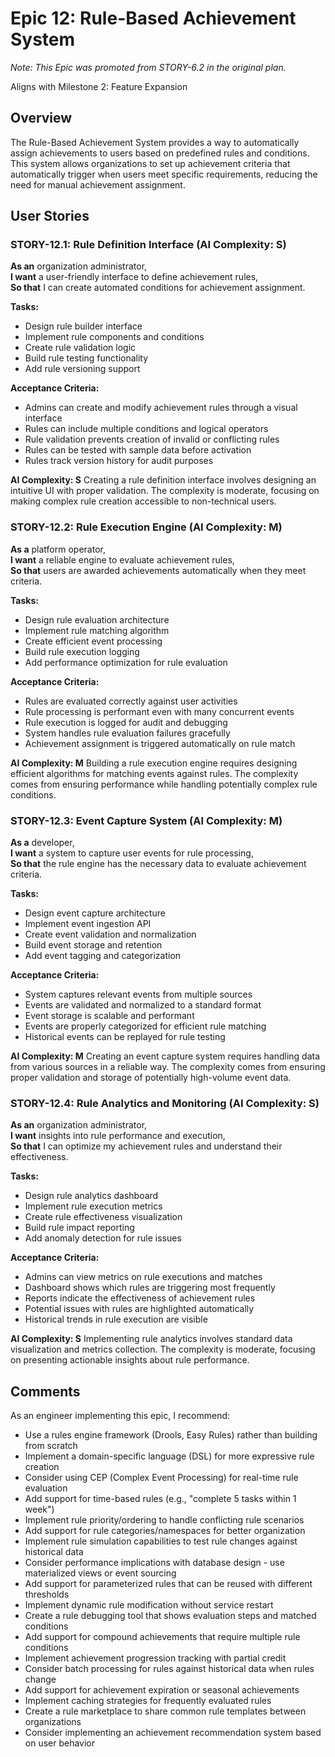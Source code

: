 # Epic 12: Rule-Based Achievement System

_Note: This Epic was promoted from STORY-6.2 in the original plan._

Aligns with Milestone 2: Feature Expansion

## Overview

The Rule-Based Achievement System provides a way to automatically assign achievements to users based on predefined rules and conditions. This system allows organizations to set up achievement criteria that automatically trigger when users meet specific requirements, reducing the need for manual achievement assignment.

## User Stories

### STORY-12.1: Rule Definition Interface (AI Complexity: **S**)

**As an** organization administrator,  
**I want** a user-friendly interface to define achievement rules,  
**So that** I can create automated conditions for achievement assignment.

**Tasks:**

- Design rule builder interface
- Implement rule components and conditions
- Create rule validation logic
- Build rule testing functionality
- Add rule versioning support

**Acceptance Criteria:**

- Admins can create and modify achievement rules through a visual interface
- Rules can include multiple conditions and logical operators
- Rule validation prevents creation of invalid or conflicting rules
- Rules can be tested with sample data before activation
- Rules track version history for audit purposes

**AI Complexity: S**
Creating a rule definition interface involves designing an intuitive UI with proper validation. The complexity is moderate, focusing on making complex rule creation accessible to non-technical users.

### STORY-12.2: Rule Execution Engine (AI Complexity: **M**)

**As a** platform operator,  
**I want** a reliable engine to evaluate achievement rules,  
**So that** users are awarded achievements automatically when they meet criteria.

**Tasks:**

- Design rule evaluation architecture
- Implement rule matching algorithm
- Create efficient event processing
- Build rule execution logging
- Add performance optimization for rule evaluation

**Acceptance Criteria:**

- Rules are evaluated correctly against user activities
- Rule processing is performant even with many concurrent events
- Rule execution is logged for audit and debugging
- System handles rule evaluation failures gracefully
- Achievement assignment is triggered automatically on rule match

**AI Complexity: M**
Building a rule execution engine requires designing efficient algorithms for matching events against rules. The complexity comes from ensuring performance while handling potentially complex rule conditions.

### STORY-12.3: Event Capture System (AI Complexity: **M**)

**As a** developer,  
**I want** a system to capture user events for rule processing,  
**So that** the rule engine has the necessary data to evaluate achievement criteria.

**Tasks:**

- Design event capture architecture
- Implement event ingestion API
- Create event validation and normalization
- Build event storage and retention
- Add event tagging and categorization

**Acceptance Criteria:**

- System captures relevant events from multiple sources
- Events are validated and normalized to a standard format
- Event storage is scalable and performant
- Events are properly categorized for efficient rule matching
- Historical events can be replayed for rule testing

**AI Complexity: M**
Creating an event capture system requires handling data from various sources in a reliable way. The complexity comes from ensuring proper validation and storage of potentially high-volume event data.

### STORY-12.4: Rule Analytics and Monitoring (AI Complexity: **S**)

**As an** organization administrator,  
**I want** insights into rule performance and execution,  
**So that** I can optimize my achievement rules and understand their effectiveness.

**Tasks:**

- Design rule analytics dashboard
- Implement rule execution metrics
- Create rule effectiveness visualization
- Build rule impact reporting
- Add anomaly detection for rule issues

**Acceptance Criteria:**

- Admins can view metrics on rule executions and matches
- Dashboard shows which rules are triggering most frequently
- Reports indicate the effectiveness of achievement rules
- Potential issues with rules are highlighted automatically
- Historical trends in rule execution are visible

**AI Complexity: S**
Implementing rule analytics involves standard data visualization and metrics collection. The complexity is moderate, focusing on presenting actionable insights about rule performance.

## Comments

As an engineer implementing this epic, I recommend:

- Use a rules engine framework (Drools, Easy Rules) rather than building from scratch
- Implement a domain-specific language (DSL) for more expressive rule creation
- Consider using CEP (Complex Event Processing) for real-time rule evaluation
- Add support for time-based rules (e.g., "complete 5 tasks within 1 week")
- Implement rule priority/ordering to handle conflicting rule scenarios
- Add support for rule categories/namespaces for better organization
- Implement rule simulation capabilities to test rule changes against historical data
- Consider performance implications with database design - use materialized views or event sourcing
- Add support for parameterized rules that can be reused with different thresholds
- Implement dynamic rule modification without service restart
- Create a rule debugging tool that shows evaluation steps and matched conditions
- Add support for compound achievements that require multiple rule conditions
- Implement achievement progression tracking with partial credit
- Consider batch processing for rules against historical data when rules change
- Add support for achievement expiration or seasonal achievements
- Implement caching strategies for frequently evaluated rules
- Create a rule marketplace to share common rule templates between organizations
- Consider implementing an achievement recommendation system based on user behavior
